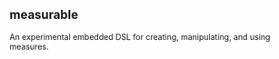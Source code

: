 measurable
----------

An experimental embedded DSL for creating, manipulating, and using measures.


